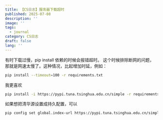 ```yaml
---
title: 【CS日志】服务器下载超时
published: 2025-07-08
description: ''
image: ''
tags:
  - journal
category: CS日志
draft: false
lang: ''
---
```


有时下载过慢，pip install 依赖的时候会报错超时。
这个时候排除断网的问题，那就是网速太慢了。这种情况，比起增加时延，例如：
```bash
pip install --timeout=100 -r requirements.txt
```
我更喜欢
```bash
pip install -i https://pypi.tuna.tsinghua.edu.cn/simple -r requirements.txt
```
如果想把清华源设置成持久配置，可以
```bash
pip config set global.index-url https://pypi.tuna.tsinghua.edu.cn/simple
```